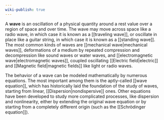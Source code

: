```yaml
---
wiki-publish: true
---
```

A **wave** is an oscillation of a physical quantity around a rest value over a region of space and over time. The wave may move across space like a radio wave, in which case it is known as a [[traveling wave]], or oscillate in place like a guitar string, in which case it is known as a [[standing wave]]. The most common kinds of waves are [[mechanical wave|mechanical waves]], deformations of a medium by repeated compression and decompression like sound waves or water waves, and [[electromagnetic wave|electromagnetic waves]], coupled oscillating [[Electric field|electric]] and [[Magnetic field|magnetic fields]] like light or radio waves.

The behavior of a wave can be modeled mathematically by numerous equations. The most important among them is the aptly-called [[wave equation]], which has historically laid the foundation of the study of waves, starting from linear, [[Dispersion|nondispersive]] ones. Other equations have been developed to study more complicated processes, like dispersion and nonlinearity, either by extending the original wave equation or by starting from a completely different origin (such as the [[Schrödinger equation]]).